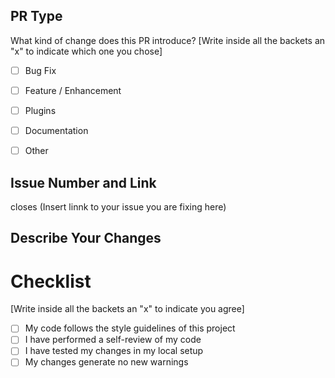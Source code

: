 ## PR Type

What kind of change does this PR introduce?
[Write inside all the backets an "x" to indicate which one you chose]

- [ ] Bug Fix
- [ ] Feature / Enhancement
- [ ] Plugins
- [ ] Documentation
- [ ] Other


## Issue Number and Link
closes (Insert linnk to your issue you are fixing here)


## Describe Your Changes



# Checklist 
[Write inside all the backets an "x" to indicate you agree]

- [ ] My code follows the style guidelines of this project
- [ ] I have performed a self-review of my code
- [ ] I have tested my changes in my local setup
- [ ] My changes generate no new warnings
